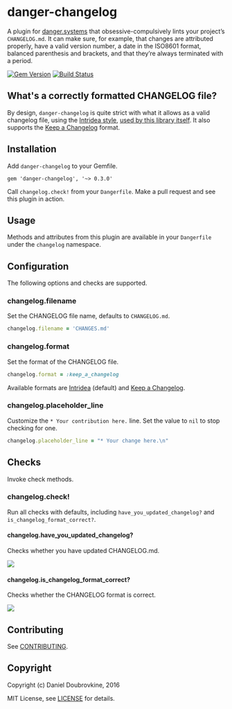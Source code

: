 # danger-changelog

A plugin for [danger.systems](http://danger.systems) that obsessive-compulsively lints your project’s `CHANGELOG.md`.
It can make sure, for example, that changes are attributed properly, have a valid version number, a date in the ISO8601 format, balanced parenthesis and brackets, and that they’re always terminated with a period.

[![Gem Version](https://badge.fury.io/rb/danger-changelog.svg)](https://badge.fury.io/rb/danger-changelog)
[![Build Status](https://travis-ci.org/dblock/danger-changelog.svg?branch=master)](https://travis-ci.org/dblock/danger-changelog)

## What's a correctly formatted CHANGELOG file?

By design, `danger-changelog` is quite strict with what it allows as a valid changelog file, using the [Intridea style](doc/intridea.md), [used by this library itself](CHANGELOG.md). It also supports the [Keep a Changelog](doc/keep_a_changelog.md) format.

## Installation

Add `danger-changelog` to your Gemfile.

```
gem 'danger-changelog', '~> 0.3.0'
```

Call `changelog.check!` from your `Dangerfile`. Make a pull request and see this plugin in action.

## Usage

Methods and attributes from this plugin are available in your `Dangerfile` under the `changelog` namespace.

## Configuration

The following options and checks are supported.

### changelog.filename

Set the CHANGELOG file name, defaults to `CHANGELOG.md`.

```ruby
changelog.filename = 'CHANGES.md'
```

### changelog.format

Set the format of the CHANGELOG file. 

```ruby
changelog.format = :keep_a_changelog
```

Available formats are [Intridea](doc/intridea.md) (default) and [Keep a Changelog](doc/keep_a_changelog.md).

### changelog.placeholder_line

Customize the `* Your contribution here.` line. Set the value to `nil` to stop checking for one.

```ruby
changelog.placeholder_line = "* Your change here.\n"
```

## Checks

Invoke check methods.

### changelog.check!

Run all checks with defaults, including `have_you_updated_changelog?` and `is_changelog_format_correct?`.

#### changelog.have_you_updated_changelog?

Checks whether you have updated CHANGELOG.md.

![](images/have_you_updated_changelog.png)

#### changelog.is_changelog_format_correct?

Checks whether the CHANGELOG format is correct.

![](images/is_changelog_format_correct.png)

## Contributing

See [CONTRIBUTING](CONTRIBUTING.md).

## Copyright

Copyright (c) Daniel Doubrovkine, 2016

MIT License, see [LICENSE](LICENSE.txt) for details.

